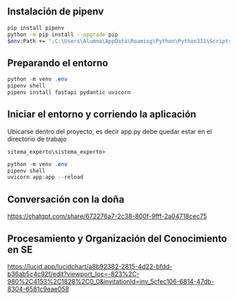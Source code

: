 
## Instalación de pipenv
```bash
pip install pipenv
python -m pip install --upgrade pip
$env:Path += ";C:\Users\Alumno\AppData\Roaming\Python\Python311\Scripts"
```


## Preparando el entorno 
```csharp
python -m venv .env
pipenv shell
pipenv install fastapi pydantic uvicorn
```

## Iniciar el entorno y corriendo la aplicación

Ubicarse dentro del proyecto, es decir app.py debe quedar estar en el directorio de trabajo
```
sitema_experto\sistema_experto>
```

```csharp
python -m venv .env
pipenv shell
uvicorn app:app --reload
```

## Conversación con la doña

https://chatgpt.com/share/672276a7-2c38-800f-9fff-2a04718cec75

## Procesamiento y Organización del Conocimiento en SE 
https://lucid.app/lucidchart/a8b92382-2815-4d22-bfdd-b36ab5c4c92f/edit?viewport_loc=-823%2C-980%2C4153%2C1828%2C0_0&invitationId=inv_5cfec106-6814-47db-8304-6581c9eae058 

